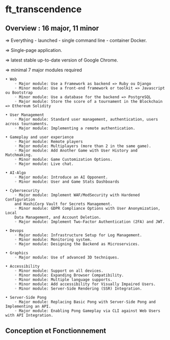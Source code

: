# ft_transcendence

## Overview : 16 major, 11 minor

=> Everything - launched - single command line - container Docker.

=> Single-page application.

=> latest stable up-to-date version of Google Chrome.

=> minimal 7 major modules required

	• Web
		◦ Major module: Use a Framework as backend => Ruby ou Django
		◦ Minor module: Use a front-end framework or toolkit => Javascript ou Bootstrap 
		◦ Minor module: Use a database for the backend => PostgreSQL 
		◦ Major module: Store the score of a tournament in the Blockchain => Ethereum Solidity

	• User Management
		◦ Major module: Standard user management, authentication, users across tournaments.
		◦ Major module: Implementing a remote authentication.

	• Gameplay and user experience
		◦ Major module: Remote players
		◦ Major module: Multiplayers (more than 2 in the same game).
		◦ Major module: Add Another Game with User History and Matchmaking.
		◦ Minor module: Game Customization Options.
		◦ Major module: Live chat.

	• AI-Algo
		◦ Major module: Introduce an AI Opponent.
		◦ Minor module: User and Game Stats Dashboards

	• Cybersecurity
		◦ Major module: Implement WAF/ModSecurity with Hardened Configuration
		and HashiCorp Vault for Secrets Management.
		◦ Minor module: GDPR Compliance Options with User Anonymization, Local
		Data Management, and Account Deletion.
		◦ Major module: Implement Two-Factor Authentication (2FA) and JWT.

	• Devops
		◦ Major module: Infrastructure Setup for Log Management.
		◦ Minor module: Monitoring system.
		◦ Major module: Designing the Backend as Microservices.

	• Graphics
		◦ Major module: Use of advanced 3D techniques.

	• Accessibility
		◦ Minor module: Support on all devices.
		◦ Minor module: Expanding Browser Compatibility.
		◦ Minor module: Multiple language supports.
		◦ Minor module: Add accessibility for Visually Impaired Users.
		◦ Minor module: Server-Side Rendering (SSR) Integration.

	• Server-Side Pong
		◦ Major module: Replacing Basic Pong with Server-Side Pong and Implementing an API.
		◦ Major module: Enabling Pong Gameplay via CLI against Web Users with API Integration.


## Conception et Fonctionnement

